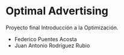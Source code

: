 # Optimal Advertising
Proyecto final Introducción a la Optimización.

- Federico Puentes Acosta
- Juan Antonio Rodríguez Rubio

